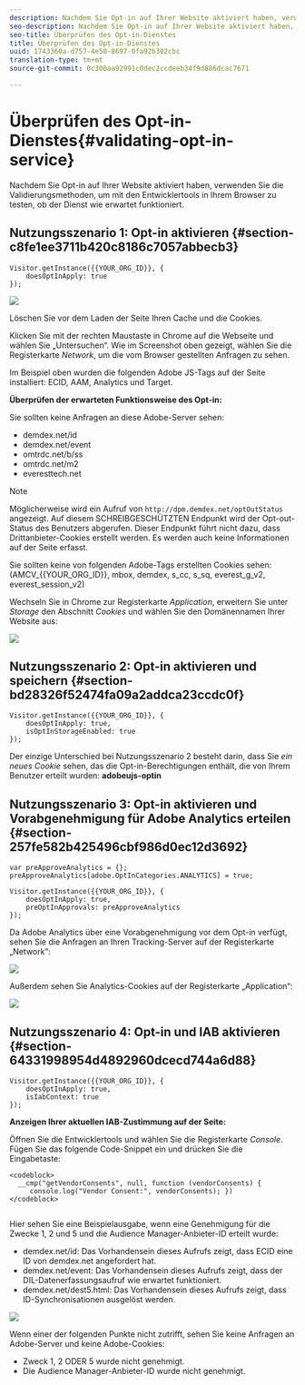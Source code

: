 ```yaml
---
description: Nachdem Sie Opt-in auf Ihrer Website aktiviert haben, verwenden Sie die Validierungsmethoden, um mit den Entwicklertools in Ihrem Browser zu testen, ob der Dienst wie erwartet funktioniert.
seo-description: Nachdem Sie Opt-in auf Ihrer Website aktiviert haben, verwenden Sie die Validierungsmethoden, um mit den Entwicklertools in Ihrem Browser zu testen, ob der Dienst wie erwartet funktioniert.
seo-title: Überprüfen des Opt-in-Dienstes
title: Überprüfen des Opt-in-Dienstes
uuid: 1743360a-d757-4e50-8697-0fa92b302cbc
translation-type: tm+mt
source-git-commit: 0c300aa92991c0dec2ccdeeb34f9d886dcac7671

---
```



# Überprüfen des Opt-in-Dienstes{#validating-opt-in-service}

Nachdem Sie Opt-in auf Ihrer Website aktiviert haben, verwenden Sie die Validierungsmethoden, um mit den Entwicklertools in Ihrem Browser zu testen, ob der Dienst wie erwartet funktioniert.

## Nutzungsszenario 1: Opt-in aktivieren {#section-c8fe1ee3711b420c8186c7057abbecb3}

```
Visitor.getInstance({{YOUR_ORG_ID}}, { 
    doesOptInApply: true 
});
```

![](assets/use_case_1_1.png)

Löschen Sie vor dem Laden der Seite Ihren Cache und die Cookies.

Klicken Sie mit der rechten Maustaste in Chrome auf die Webseite und wählen Sie „Untersuchen“. Wie im Screenshot oben gezeigt, wählen Sie die Registerkarte *Network*, um die vom Browser gestellten Anfragen zu sehen.

Im Beispiel oben wurden die folgenden Adobe JS-Tags auf der Seite installiert: ECID, AAM, Analytics und Target.

**Überprüfen der erwarteten Funktionsweise des Opt-in:**

Sie sollten keine Anfragen an diese Adobe-Server sehen:

* demdex.net/id
* demdex.net/event
* omtrdc.net/b/ss
* omtrdc.net/m2
* everesttech.net

>[!NOTE]
>
>Möglicherweise wird ein Aufruf von `http://dpm.demdex.net/optOutStatus` angezeigt. Auf diesem SCHREIBGESCHÜTZTEN Endpunkt wird der Opt-out-Status des Benutzers abgerufen. Dieser Endpunkt führt nicht dazu, dass Drittanbieter-Cookies erstellt werden. Es werden auch keine Informationen auf der Seite erfasst.

Sie sollten keine von folgenden Adobe-Tags erstellten Cookies sehen: (AMCV_{{YOUR_ORG_ID}}, mbox, demdex, s_cc, s_sq, everest_g_v2, everest_session_v2)

Wechseln Sie in Chrome zur Registerkarte *Application*, erweitern Sie unter *Storage* den Abschnitt *Cookies* und wählen Sie den Domänennamen Ihrer Website aus:

![](assets/use_case_1_2.png)

## Nutzungsszenario 2: Opt-in aktivieren und speichern {#section-bd28326f52474fa09a2addca23ccdc0f}

```
Visitor.getInstance({{YOUR_ORG_ID}}, { 
    doesOptInApply: true, 
    isOptInStorageEnabled: true 
});
```

Der einzige Unterschied bei Nutzungsszenario 2 besteht darin, dass Sie *ein neues Cookie* sehen, das die Opt-in-Berechtigungen enthält, die von Ihrem Benutzer erteilt wurden: **adobeujs-optin**

## Nutzungsszenario 3: Opt-in aktivieren und Vorabgenehmigung für Adobe Analytics erteilen {#section-257fe582b425496cbf986d0ec12d3692}

```
var preApproveAnalytics = {}; 
preApproveAnalytics[adobe.OptInCategories.ANALYTICS] = true;

Visitor.getInstance({{YOUR_ORG_ID}}, { 
    doesOptInApply: true, 
    preOptInApprovals: preApproveAnalytics 
});
```

Da Adobe Analytics über eine Vorabgenehmigung vor dem Opt-in verfügt, sehen Sie die Anfragen an Ihren Tracking-Server auf der Registerkarte „Network“:

![](assets/use_case_3_1.png)

Außerdem sehen Sie Analytics-Cookies auf der Registerkarte „Application“:

![](assets/use_case_3_2.png)

## Nutzungsszenario 4: Opt-in und IAB aktivieren {#section-64331998954d4892960dcecd744a6d88}

```
Visitor.getInstance({{YOUR_ORG_ID}}, { 
    doesOptInApply: true, 
    isIabContext: true 
});
```

**Anzeigen Ihrer aktuellen IAB-Zustimmung auf der Seite:**

Öffnen Sie die Entwicklertools und wählen Sie die Registerkarte *Console*. Fügen Sie das folgende Code-Snippet ein und drücken Sie die Eingabetaste:

```
<codeblock>
  __cmp("getVendorConsents", null, function (vendorConsents) { 
     console.log("Vendor Consent:", vendorConsents); }) 
</codeblock>  
  
```

Hier sehen Sie eine Beispielausgabe, wenn eine Genehmigung für die Zwecke 1, 2 und 5 und die Audience Manager-Anbieter-ID erteilt wurde:

* demdex.net/id: Das Vorhandensein dieses Aufrufs zeigt, dass ECID eine ID von demdex.net angefordert hat.
* demdex.net/event: Das Vorhandensein dieses Aufrufs zeigt, dass der DIL-Datenerfassungsaufruf wie erwartet funktioniert.
* demdex.net/dest5.html: Das Vorhandensein dieses Aufrufs zeigt, dass ID-Synchronisationen ausgelöst werden.

![](assets/use_case_4_1.png)

Wenn einer der folgenden Punkte nicht zutrifft, sehen Sie keine Anfragen an Adobe-Server und keine Adobe-Cookies:

* Zweck 1, 2 ODER 5 wurde nicht genehmigt.
* Die Audience Manager-Anbieter-ID wurde nicht genehmigt.